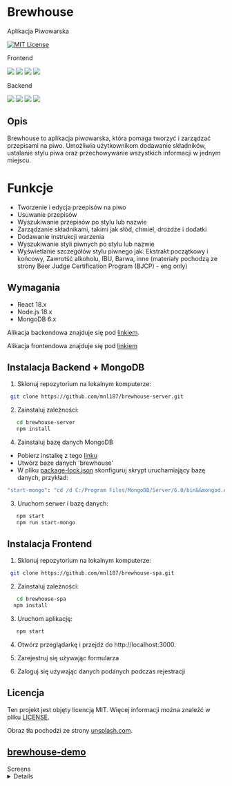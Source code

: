 # Brewhouse
Aplikacja Piwowarska

[![MIT License](https://img.shields.io/badge/License-MIT-green.svg)](https://choosealicense.com/licenses/mit/)

Frontend

![](https://img.shields.io/github/languages/top/mnl187/brewhouse-spa)
![](https://img.shields.io/github/commit-status/mnl187/brewhouse-spa/main/d6d0436)
![](https://img.shields.io/github/last-commit/mnl187/brewhouse-spa)
![](https://img.shields.io/github/commit-activity/m/mnl187/brewhouse-spa)


 Backend
    
 ![](https://img.shields.io/github/languages/top/mnl187/brewhouse-server)
 ![](https://img.shields.io/github/commit-status/mnl187/brewhouse-server/main/87c50fe)
 ![](https://img.shields.io/github/last-commit/mnl187/brewhouse-server)
 ![](https://img.shields.io/github/commit-activity/m/mnl187/brewhouse-server)

## Opis

Brewhouse to aplikacja piwowarska, która pomaga tworzyć i zarządzać przepisami na piwo. Umożliwia użytkownikom dodawanie składników, ustalanie stylu piwa oraz przechowywanie wszystkich informacji w jednym miejscu.

# Funkcje

- Tworzenie i edycja przepisów na piwo
- Usuwanie przepisów
- Wyszukiwanie przepisów po stylu lub nazwie
- Zarządzanie składnikami, takimi jak słód, chmiel, drożdże i dodatki
- Dodawanie instrukcji warzenia
- Wyszukiwanie styli piwnych po stylu lub nazwie
- Wyświetlanie szczegółów stylu piwnego jak: Ekstrakt początkowy i końcowy, Zawrotść alkoholu, IBU, Barwa, inne (materiały pochodzą ze strony Beer Judge Certification Program (BJCP) - eng only)


## Wymagania
- React 18.x
- Node.js 18.x
- MongoDB 6.x

Alikacja backendowa znajduje się pod [linkiem](https://github.com/mnl187/brewhouse-server).

Alikacja frontendowa znajduje się pod [linkiem](https://github.com/mnl187/brewhouse-spa)

## Instalacja Backend + MongoDB

1. Sklonuj repozytorium na lokalnym komputerze:

```bash
 git clone https://github.com/mnl187/brewhouse-server.git
 ```
2. Zainstaluj zależności:

```bash
   cd brewhouse-server
   npm install
```

4. Zainstaluj bazę danych MongoDB 

- Pobierz instalkę z tego [linku](https://fastdl.mongodb.org/windows/mongodb-windows-x86_64-6.0.5-signed.msi)
- Utwórz baze danych 'brewhouse'
- W pliku [package-lock.json](package-lock.json) skonfiguruj skrypt uruchamiający bazę danych, przykład:
```bash
"start-mongo": "cd /d C:/Program Files/MongoDB/Server/6.0/bin&&mongod.exe" 
```

3. Uruchom serwer i bazę danych:
```bash
   npm start
   npm run start-mongo 
```

## Instalacja Frontend

1. Sklonuj repozytorium na lokalnym komputerze:

```bash
 git clone https://github.com/mnl187/brewhouse-spa.git
 ```
2. Zainstaluj zależności:

```bash
   cd brewhouse-spa
  npm install
```
3. Uruchom aplikację:
```bash
   npm start
```
4. Otwórz przeglądarkę i przejdź do http://localhost:3000.


5. Zarejestruj się używając formularza


6. Zaloguj się używając danych podanych podczas rejestracji


## Licencja

Ten projekt jest objęty licencją MIT. Więcej informacji można znaleźć w pliku [LICENSE](LICENSE).

Obraz tła pochodzi ze strony [unsplash.com](https://unsplash.com/photos/sVothhm7iRI).

## [brewhouse-demo](https://1drv.ms/v/s!Ajg1fZ1MHwD0vr9yBHb1q9auCtUxrw?e=VBGFYi)


<summary>Screens</summary>
<details>
<a href="https://freeimage.host/i/Hky4f5B"><img src="https://iili.io/Hky4f5B.md.png" alt="login page" width="199"></a>
  <a href="https://freeimage.host/i/Hky4EqG"><img src="https://iili.io/Hky4EqG.md.png" alt="home page" width="199"></a>
 <a href="https://freeimage.host/i/Hky4p7p"><img src="https://iili.io/Hky4p7p.md.png" alt="add recipe page" width="199"></a>
  <a href="https://freeimage.host/i/Hky62Qn"><img src="https://iili.io/Hky62Qn.md.png" alt="edit recipe page" width="199"></a>
  <a href="https://freeimage.host/i/Hky6KEG"><img src="https://iili.io/Hky6KEG.md.png" alt="view beer styles page" width="199"></a>
</details>